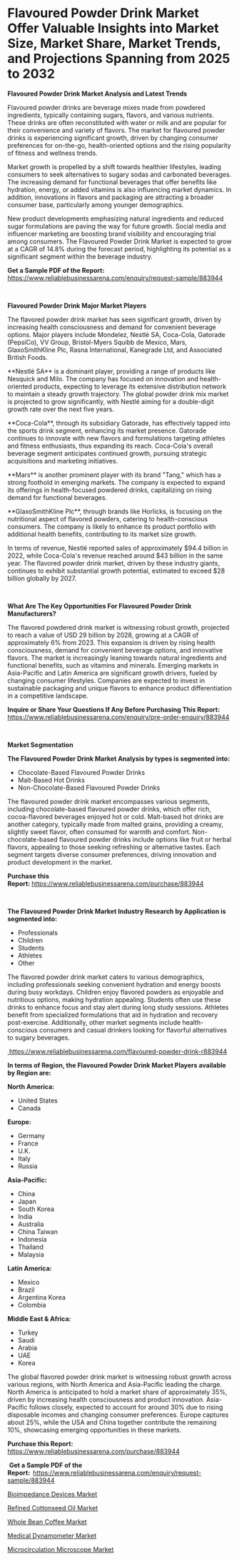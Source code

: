 <p><h1>Flavoured Powder Drink Market Offer Valuable Insights into Market Size, Market Share, Market Trends, and Projections Spanning from 2025 to 2032</h1></p><p><strong>Flavoured Powder Drink Market Analysis and Latest Trends</strong></p>
<p><p>Flavoured powder drinks are beverage mixes made from powdered ingredients, typically containing sugars, flavors, and various nutrients. These drinks are often reconstituted with water or milk and are popular for their convenience and variety of flavors. The market for flavoured powder drinks is experiencing significant growth, driven by changing consumer preferences for on-the-go, health-oriented options and the rising popularity of fitness and wellness trends.</p><p>Market growth is propelled by a shift towards healthier lifestyles, leading consumers to seek alternatives to sugary sodas and carbonated beverages. The increasing demand for functional beverages that offer benefits like hydration, energy, or added vitamins is also influencing market dynamics. In addition, innovations in flavors and packaging are attracting a broader consumer base, particularly among younger demographics.</p><p>New product developments emphasizing natural ingredients and reduced sugar formulations are paving the way for future growth. Social media and influencer marketing are boosting brand visibility and encouraging trial among consumers. The Flavoured Powder Drink Market is expected to grow at a CAGR of 14.8% during the forecast period, highlighting its potential as a significant segment within the beverage industry.</p></p>
<p><strong>Get a Sample PDF of the Report:&nbsp;</strong> <a href="https://www.reliablebusinessarena.com/enquiry/request-sample/883944?utm_campaign=2563&utm_medium=2&utm_source=Github&utm_content=ia&utm_term=07042025&utm_id=flavoured-powder-drink">https://www.reliablebusinessarena.com/enquiry/request-sample/883944</a></p>
<p>&nbsp;</p>
<p><strong>Flavoured Powder Drink Major Market Players</strong></p>
<p><p>The flavored powder drink market has seen significant growth, driven by increasing health consciousness and demand for convenient beverage options. Major players include Mondelez, Nestlé SA, Coca-Cola, Gatorade (PepsiCo), VV Group, Bristol-Myers Squibb de Mexico, Mars, GlaxoSmithKline Plc, Rasna International, Kanegrade Ltd, and Associated British Foods.</p><p>**Nestlé SA** is a dominant player, providing a range of products like Nesquick and Milo. The company has focused on innovation and health-oriented products, expecting to leverage its extensive distribution network to maintain a steady growth trajectory. The global powder drink mix market is projected to grow significantly, with Nestlé aiming for a double-digit growth rate over the next five years.</p><p>**Coca-Cola**, through its subsidiary Gatorade, has effectively tapped into the sports drink segment, enhancing its market presence. Gatorade continues to innovate with new flavors and formulations targeting athletes and fitness enthusiasts, thus expanding its reach. Coca-Cola's overall beverage segment anticipates continued growth, pursuing strategic acquisitions and marketing initiatives.</p><p>**Mars** is another prominent player with its brand "Tang," which has a strong foothold in emerging markets. The company is expected to expand its offerings in health-focused powdered drinks, capitalizing on rising demand for functional beverages. </p><p>**GlaxoSmithKline Plc**, through brands like Horlicks, is focusing on the nutritional aspect of flavored powders, catering to health-conscious consumers. The company is likely to enhance its product portfolio with additional health benefits, contributing to its market size growth.</p><p>In terms of revenue, Nestlé reported sales of approximately $94.4 billion in 2022, while Coca-Cola's revenue reached around $43 billion in the same year. The flavored powder drink market, driven by these industry giants, continues to exhibit substantial growth potential, estimated to exceed $28 billion globally by 2027.</p></p>
<p>&nbsp;</p>
<p><strong>What Are The Key Opportunities For Flavoured Powder Drink Manufacturers?</strong></p>
<p><p>The flavored powdered drink market is witnessing robust growth, projected to reach a value of USD 29 billion by 2028, growing at a CAGR of approximately 6% from 2023. This expansion is driven by rising health consciousness, demand for convenient beverage options, and innovative flavors. The market is increasingly leaning towards natural ingredients and functional benefits, such as vitamins and minerals. Emerging markets in Asia-Pacific and Latin America are significant growth drivers, fueled by changing consumer lifestyles. Companies are expected to invest in sustainable packaging and unique flavors to enhance product differentiation in a competitive landscape.</p></p>
<p><strong>Inquire or Share Your Questions If Any Before Purchasing This Report:</strong> <a href="https://www.reliablebusinessarena.com/enquiry/pre-order-enquiry/883944?utm_campaign=2563&utm_medium=2&utm_source=Github&utm_content=ia&utm_term=07042025&utm_id=flavoured-powder-drink">https://www.reliablebusinessarena.com/enquiry/pre-order-enquiry/883944</a></p>
<p>&nbsp;</p>
<p><strong>Market Segmentation</strong></p>
<p><strong>The Flavoured Powder Drink Market Analysis by types is segmented into:</strong></p>
<p><ul><li>Chocolate-Based Flavoured Powder Drinks</li><li>Malt-Based Hot Drinks</li><li>Non-Chocolate-Based Flavoured Powder Drinks</li></ul></p>
<p><p>The flavoured powder drink market encompasses various segments, including chocolate-based flavoured powder drinks, which offer rich, cocoa-flavored beverages enjoyed hot or cold. Malt-based hot drinks are another category, typically made from malted grains, providing a creamy, slightly sweet flavor, often consumed for warmth and comfort. Non-chocolate-based flavoured powder drinks include options like fruit or herbal flavors, appealing to those seeking refreshing or alternative tastes. Each segment targets diverse consumer preferences, driving innovation and product development in the market.</p></p>
<p><strong>Purchase this Report:&nbsp;</strong><a href="https://www.reliablebusinessarena.com/purchase/883944?utm_campaign=2563&utm_medium=2&utm_source=Github&utm_content=ia&utm_term=07042025&utm_id=flavoured-powder-drink">https://www.reliablebusinessarena.com/purchase/883944</a></p>
<p>&nbsp;</p>
<p><strong>The Flavoured Powder Drink Market Industry Research by Application is segmented into:</strong></p>
<p><ul><li>Professionals</li><li>Children</li><li>Students</li><li>Athletes</li><li>Other</li></ul></p>
<p><p>The flavored powder drink market caters to various demographics, including professionals seeking convenient hydration and energy boosts during busy workdays. Children enjoy flavored powders as enjoyable and nutritious options, making hydration appealing. Students often use these drinks to enhance focus and stay alert during long study sessions. Athletes benefit from specialized formulations that aid in hydration and recovery post-exercise. Additionally, other market segments include health-conscious consumers and casual drinkers looking for flavorful alternatives to sugary beverages.</p></p>
<p><a href="https://www.reliablebusinessarena.com/flavoured-powder-drink-r883944?utm_campaign=2563&utm_medium=2&utm_source=Github&utm_content=ia&utm_term=07042025&utm_id=flavoured-powder-drink">&nbsp;https://www.reliablebusinessarena.com/flavoured-powder-drink-r883944</a></p>
<p><strong>In terms of Region, the Flavoured Powder Drink Market Players available by Region are:</strong></p>
<p>
    <p> <strong> North America: </strong>
        <ul>
            <li>United States</li>
            <li>Canada</li>
        </ul>
        </p> 
    <p> <strong> Europe: </strong>
        <ul>
            <li>Germany</li>
            <li>France</li>
            <li>U.K.</li>
            <li>Italy</li>
            <li>Russia</li>
        </ul>
        </p> 
    <p> <strong> Asia-Pacific: </strong>
        <ul>
            <li>China</li>
            <li>Japan</li>
            <li>South Korea</li>
            <li>India</li>
            <li>Australia</li>
            <li>China Taiwan</li>
            <li>Indonesia</li>
            <li>Thailand</li>
            <li>Malaysia</li>
        </ul>
        </p> 
    <p> <strong> Latin America: </strong>
        <ul>
            <li>Mexico</li>
            <li>Brazil</li>
            <li>Argentina Korea</li>
            <li>Colombia</li>
        </ul>
        </p> 
    <p> <strong> Middle East & Africa: </strong>
        <ul>
            <li>Turkey</li>
            <li>Saudi</li>
            <li>Arabia</li>
            <li>UAE</li>
            <li>Korea</li>
        </ul>
    </p>
    </p>
<p><p>The global flavored powder drink market is witnessing robust growth across various regions, with North America and Asia-Pacific leading the charge. North America is anticipated to hold a market share of approximately 35%, driven by increasing health consciousness and product innovation. Asia-Pacific follows closely, expected to account for around 30% due to rising disposable incomes and changing consumer preferences. Europe captures about 25%, while the USA and China together contribute the remaining 10%, showcasing emerging opportunities in these markets.</p></p>
<p><strong>Purchase this Report: </strong><a href="https://www.reliablebusinessarena.com/purchase/883944?utm_campaign=2563&utm_medium=2&utm_source=Github&utm_content=ia&utm_term=07042025&utm_id=flavoured-powder-drink">https://www.reliablebusinessarena.com/purchase/883944</a></p>
<p>&nbsp;<strong>Get a Sample PDF of the Report:&nbsp;&nbsp;</strong><a href="https://www.reliablebusinessarena.com/enquiry/request-sample/883944?utm_campaign=2563&utm_medium=2&utm_source=Github&utm_content=ia&utm_term=07042025&utm_id=flavoured-powder-drink">https://www.reliablebusinessarena.com/enquiry/request-sample/883944</a></p>
<p><strong></strong></p>
<p><p><a href="https://www.linkedin.com/pulse/thorough-analysis-bioimpedance-devices-market-size-projected-f3dpe?utm_campaign=2563&utm_medium=2&utm_source=Github&utm_content=ia&utm_term=07042025&utm_id=flavoured-powder-drink">Bioimpedance Devices Market</a></p><p><a href="https://github.com/JakirUddin511/Market-Research-Report-List-2/blob/main/refined-cottonseed-oil-market.md?utm_campaign=2563&utm_medium=2&utm_source=Github&utm_content=ia&utm_term=07042025&utm_id=flavoured-powder-drink">Refined Cottonseed Oil Market</a></p><p><a href="https://github.com/GenaGaines34/Market-Research-Report-List-2/blob/main/whole-bean-coffee-market.md?utm_campaign=2563&utm_medium=2&utm_source=Github&utm_content=ia&utm_term=07042025&utm_id=flavoured-powder-drink">Whole Bean Coffee Market</a></p><p><a href="https://www.linkedin.com/pulse/study-forecastingthe-globalmedical-dynamometer-market-growingat-jjxoe?utm_campaign=2563&utm_medium=2&utm_source=Github&utm_content=ia&utm_term=07042025&utm_id=flavoured-powder-drink">Medical Dynamometer Market</a></p><p><a href="https://www.linkedin.com/pulse/microcirculation-microscope-market-growth-overview-industry-mvytc?utm_campaign=2563&utm_medium=2&utm_source=Github&utm_content=ia&utm_term=07042025&utm_id=flavoured-powder-drink">Microcirculation Microscope Market</a></p></p>